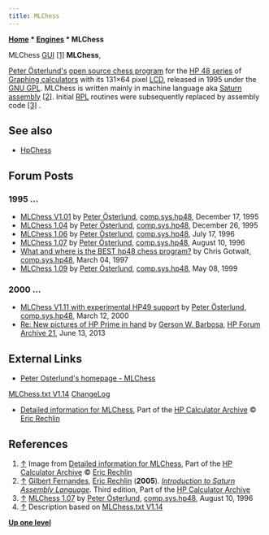 ```yaml
---
title: MLChess
---
```

**[Home](Home "Home") \* [Engines](Engines "Engines") \* MLChess**



 [](http://www.hpcalc.org/details.php?id=3067) MLChess [GUI](GUI "GUI") <a id="cite-note-1" href="#cite-ref-1">[1]</a> 
**MLChess**,  

[Peter Österlund's](Peter_%C3%96sterlund "Peter Österlund") [open source chess program](Category:Open_Source "Category:Open Source") for the [HP 48 series](https://en.wikipedia.org/wiki/HP_48_series) of [Graphing calculators](https://en.wikipedia.org/wiki/Graphing_calculator) with its 131×64 pixel [LCD](https://en.wikipedia.org/wiki/Liquid_crystal_display), released in 1995 under the [GNU GPL](Free_Software_Foundation#GPL "Free Software Foundation"). MLChess is written mainly in machine language aka [Saturn assembly](Assembly#HPSATURN "Assembly") <a id="cite-note-2" href="#cite-ref-2">[2]</a>. Initial [RPL](https://en.wikipedia.org/wiki/RPL_%28programming_language%29) routines were subsequently replaced by assembly code <a id="cite-note-3" href="#cite-ref-3">[3]</a> . 



## See also


* [HpChess](HpChess "HpChess")


## Forum Posts


### 1995 ...


* [MLChess V1.01](https://groups.google.com/d/msg/comp.sys.hp48/FWmYmytpmwg/R5mt8DCZlHcJ) by [Peter Österlund](Peter_%C3%96sterlund "Peter Österlund"), [comp.sys.hp48](https://groups.google.com/forum/#!forum/comp.sys.hp48), December 17, 1995
* [MLChess 1.04](https://groups.google.com/d/msg/comp.sys.hp48/zx0VIxwgpxs/yzGSUhQZLXAJ) by [Peter Österlund](Peter_%C3%96sterlund "Peter Österlund"), [comp.sys.hp48](https://groups.google.com/forum/#!forum/comp.sys.hp48), December 26, 1995
* [MLChess 1.06](https://groups.google.com/d/msg/comp.sys.hp48/NARPRs2EBEM/Uf-2vP7h9IIJ) by [Peter Österlund](Peter_%C3%96sterlund "Peter Österlund"), [comp.sys.hp48](https://groups.google.com/forum/#!forum/comp.sys.hp48), July 17, 1996
* [MLChess 1.07](https://groups.google.com/d/msg/comp.sys.hp48/tC6Nfzdoq8s/pS0nsVNR6D4J) by [Peter Österlund](Peter_%C3%96sterlund "Peter Österlund"), [comp.sys.hp48](https://groups.google.com/forum/#!forum/comp.sys.hp48), August 10, 1996
* [What and where is the BEST hp48 chess program?](https://groups.google.com/d/msg/comp.sys.hp48/4ZGmjGpEyDU/EGgupAvhkfIJ) by Chris Gotwalt, [comp.sys.hp48](https://groups.google.com/forum/#!forum/comp.sys.hp48), March 04, 1997
* [MLChess 1.09](https://groups.google.com/d/msg/comp.sys.hp48/hPZF-1AFo4E/0fb14iuzbjYJ) by [Peter Österlund](Peter_%C3%96sterlund "Peter Österlund"), [comp.sys.hp48](https://groups.google.com/forum/#!forum/comp.sys.hp48), May 08, 1999


### 2000 ...


* [MLChess V1.11 with experimental HP49 support](https://groups.google.com/d/msg/comp.sys.hp48/ZtVPbkjGZWs/IV06qlXTlvoJ) by [Peter Österlund](Peter_%C3%96sterlund "Peter Österlund"), [comp.sys.hp48](https://groups.google.com/forum/#!forum/comp.sys.hp48), March 12, 2000
* [Re: New pictures of HP Prime in hand](http://www.hpmuseum.org/cgi-sys/cgiwrap/hpmuseum/archv021.cgi?read=244965) by [Gerson W. Barbosa](http://www.hpmuseum.org/cgi-sys/cgiwrap/hpmuseum/archv021.cgi?contact=244971), [HP Forum Archive 21](http://www.hpmuseum.org/cgi-sys/cgiwrap/hpmuseum/archv021.cgi), June 13, 2013


## External Links


* [Peter Osterlund's homepage - MLChess](http://hem.bredband.net/petero2b/)


 [MLChess.txt V1.14](http://hem.bredband.net/petero2b/mlchess/MLChess.txt)
 [ChangeLog](http://hem.bredband.net/petero2b/mlchess/revision.txt)
* [Detailed information for MLChess](https://www.hpcalc.org/details/3067), Part of the [HP Calculator Archive](https://www.hpcalc.org/) © [Eric Rechlin](https://www.hpcalc.org/contact.php)


## References


1. <a id="cite-ref-1" href="#cite-note-1">↑</a> Image from [Detailed information for MLChess](http://www.hpcalc.org/details.php?id=3067), Part of the [HP Calculator Archive](http://www.hpcalc.org/) © [Eric Rechlin](http://www.hpcalc.org/contact.php)
2. <a id="cite-ref-2" href="#cite-note-2">↑</a> [Gilbert Fernandes](https://www.hpcalc.org/authors/706), [Eric Rechlin](https://www.hpcalc.org/authors/1) (**2005**). *[Introduction to Saturn Assembly Language](https://www.hpcalc.org/details/1693)*. Third edition, Part of the [HP Calculator Archive](https://www.hpcalc.org/)
3. <a id="cite-ref-3" href="#cite-note-3">↑</a> [MLChess 1.07](https://groups.google.com/d/msg/comp.sys.hp48/tC6Nfzdoq8s/pS0nsVNR6D4J) by [Peter Österlund](Peter_%C3%96sterlund "Peter Österlund"), [comp.sys.hp48](https://groups.google.com/forum/#!forum/comp.sys.hp48), August 10, 1996
4. <a id="cite-ref-4" href="#cite-note-4">↑</a> Description based on [MLChess.txt V1.14](http://hem.bredband.net/petero2b/mlchess/MLChess.txt)

**[Up one level](Engines "Engines")**







 
